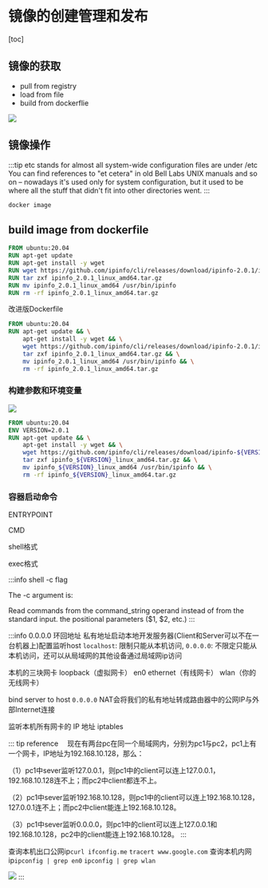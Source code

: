 # 镜像的创建管理和发布

[toc]

## 镜像的获取

- pull from registry
- load from file
- build from dockerflie

![](/oss/deploy/docker-stages.png)



## 镜像操作

:::tip etc stands for 
almost all system-wide configuration files are under /etc
You can find references to "et cetera" in old Bell Labs UNIX manuals and so on – nowadays it's used only for system configuration, but it used to be where all the stuff that didn't fit into other directories went.
:::
```sh
docker image

```

## build image from dockerfile

```dockerfile
FROM ubuntu:20.04
RUN apt-get update
RUN apt-get install -y wget
RUN wget https://github.com/ipinfo/cli/releases/download/ipinfo-2.0.1/ipinfo_2.0.1_linux_amd64.tar.gz
RUN tar zxf ipinfo_2.0.1_linux_amd64.tar.gz
RUN mv ipinfo_2.0.1_linux_amd64 /usr/bin/ipinfo
RUN rm -rf ipinfo_2.0.1_linux_amd64.tar.gz
```

改进版Dockerfile
```dockerfile
FROM ubuntu:20.04
RUN apt-get update && \
    apt-get install -y wget && \
    wget https://github.com/ipinfo/cli/releases/download/ipinfo-2.0.1/ipinfo_2.0.1_linux_amd64.tar.gz && \
    tar zxf ipinfo_2.0.1_linux_amd64.tar.gz && \
    mv ipinfo_2.0.1_linux_amd64 /usr/bin/ipinfo && \
    rm -rf ipinfo_2.0.1_linux_amd64.tar.gz

```



### 构建参数和环境变量

![](/oss/deploy/docker_env_vs_args.webp)

```dockerfile
FROM ubuntu:20.04
ENV VERSION=2.0.1
RUN apt-get update && \
    apt-get install -y wget && \
    wget https://github.com/ipinfo/cli/releases/download/ipinfo-${VERSION}/ipinfo_${VERSION}_linux_amd64.tar.gz && \
    tar zxf ipinfo_${VERSION}_linux_amd64.tar.gz && \
    mv ipinfo_${VERSION}_linux_amd64 /usr/bin/ipinfo && \
    rm -rf ipinfo_${VERSION}_linux_amd64.tar.gz
```


### 容器启动命令

ENTRYPOINT

CMD

shell格式

exec格式

:::info shell -c flag

The -c argument is:

Read commands from the command_string operand instead of from the standard input.  the positional parameters ($1, $2, etc.)
:::


:::info 0.0.0.0 环回地址 私有地址
​启动本地开发服务器(Client和Server可以不在一台机器上)配置监听host
`localhost`: 限制只能从本机访问,
`0.0.0.0`: 不限定只能从本机访问，还可以从局域网的其他设备通过局域网ip访问



本机的三块网卡
loopback（虚拟网卡）
en0 ethernet（有线网卡）
wlan（你的无线网卡）

bind server to host `0.0.0.0`
NAT会将我们的私有地址转成路由器中的公网IP与外部Internet连接

监听本机所有网卡的 IP 地址
iptables

::: tip reference
　现在有两台pc在同一个局域网内，分别为pc1与pc2，pc1上有一个网卡，IP地址为192.168.10.128，那么：

（1）pc1中sever监听127.0.0.1，则pc1中的client可以连上127.0.0.1，192.168.10.128连不上；而pc2中client都连不上。

（2）pc1中sever监听192.168.10.128，则pc1中的client可以连上192.168.10.128，127.0.0.1连不上；而pc2中client能连上192.168.10.128。

（3）pc1中sever监听0.0.0.0，则pc1中的client可以连上127.0.0.1和192.168.10.128，pc2中的client能连上192.168.10.128。
:::


查询本机出口公网ip`curl ifconfig.me` `tracert www.google.com`
查询本机内网ip`ipconfig | grep en0` `ipconfig | grep wlan`

![](/oss/ip_break_down.jpg)
:::